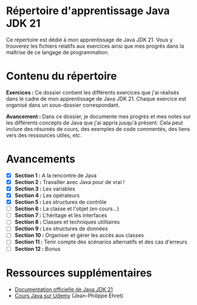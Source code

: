# Répertoire d'apprentissage Java JDK 21
Ce répertoire est dédié à mon apprentissage de Java JDK 21. Vous y trouverez les fichiers relatifs aux exercices ainsi que mes progrès dans la maîtrise de ce langage de programmation.

# Contenu du répertoire
**Exercices :** Ce dossier contient les différents exercices que j'ai réalisés dans le cadre de mon apprentissage de Java JDK 21. Chaque exercice est organisé dans un sous-dossier correspondant.

**Avancement :** Dans ce dossier, je documente mes progrès et mes notes sur les différents concepts de Java que j'ai appris jusqu'à présent. Cela peut inclure des résumés de cours, des exemples de code commentés, des liens vers des ressources utiles, etc.

# Avancements

- [x] **Section 1 :** A la rencontre de Java
- [x] **Section 2 :** Travailler avec Java pour de vrai !
- [x] **Section 3 :** Les variables
- [x] **Section 4 :** Les opérateurs
- [x] **Section 5 :** Les structures de contrôle
- [ ] **Section 6 :** La classe et l'objet (en cours...)
- [ ] **Section 7 :** L'héritage et les interfaces
- [ ] **Section 8 :** Classes et techniques utilitaires
- [ ] **Section 9 :** Les structures de données
- [ ] **Section 10 :** Organiser et gérer les accès aux classes
- [ ] **Section 11 :** Tenir compte des scénarios alternatifs et des cas d'erreurs
- [ ] **Section 12 :** Bonus

# Ressources supplémentaires
- [Documentation officielle de Java JDK 21](https://docs.oracle.com/en/java/javase/21/index.html) 
- [Cours Java sur Udemy](https://www.udemy.com/course/cours-complet-de-programmation-java-pour-debutants/learn) (Jean-Philippe Ehret)
